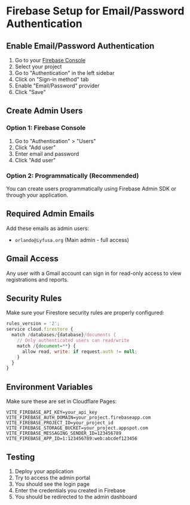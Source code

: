 # Firebase Setup for Email/Password Authentication

## Enable Email/Password Authentication

1. Go to your [Firebase Console](https://console.firebase.google.com/)
2. Select your project
3. Go to "Authentication" in the left sidebar
4. Click on "Sign-in method" tab
5. Enable "Email/Password" provider
6. Click "Save"

## Create Admin Users

### Option 1: Firebase Console
1. Go to "Authentication" > "Users"
2. Click "Add user"
3. Enter email and password
4. Click "Add user"

### Option 2: Programmatically (Recommended)
You can create users programmatically using Firebase Admin SDK or through your application.

## Required Admin Emails
Add these emails as admin users:
- `orlando@iyfusa.org` (Main admin - full access)

## Gmail Access
Any user with a Gmail account can sign in for read-only access to view registrations and reports.

## Security Rules

Make sure your Firestore security rules are properly configured:

```javascript
rules_version = '2';
service cloud.firestore {
  match /databases/{database}/documents {
    // Only authenticated users can read/write
    match /{document=**} {
      allow read, write: if request.auth != null;
    }
  }
}
```

## Environment Variables

Make sure these are set in Cloudflare Pages:

```
VITE_FIREBASE_API_KEY=your_api_key
VITE_FIREBASE_AUTH_DOMAIN=your_project.firebaseapp.com
VITE_FIREBASE_PROJECT_ID=your_project_id
VITE_FIREBASE_STORAGE_BUCKET=your_project.appspot.com
VITE_FIREBASE_MESSAGING_SENDER_ID=123456789
VITE_FIREBASE_APP_ID=1:123456789:web:abcdef123456
```

## Testing

1. Deploy your application
2. Try to access the admin portal
3. You should see the login page
4. Enter the credentials you created in Firebase
5. You should be redirected to the admin dashboard
